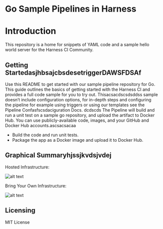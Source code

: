 # Go Sample Pipelines in Harness

Introduction
========================
This repository is a home for snippets of YAML code and a sample hello world server for the Harness CI Community.

## Getting StartedasjhbsajcbsdesetriggerDAWSFDSAf

Use this README to get started with our sample pipeline repository for Go. This guide outlines the basics of getting started with the Harness CI and provides a full code sample for you to try out. Thisacsacdscsdsddss sample doesn’t include configuration options, for in-depth steps and configuring the pipeline for example using triggers or using our templates see the Pipeline Confasfscsdaciguration Docs.
dcdscds
The Pipeline will build and run a unit test on a sample go repository, and upload the artifact to Docker Hub. You can use publicly-available code, images, and your GitHub and Docker Hub accounts.ascsacsacaa


- Build the code and run unit tests.
- Package the app as a Docker image and upload it to Docker Hub.


## Graphical Summaryhjssjkvdsjvdej

Hosted Infrastructure:

![alt text](./images/harness_ci_hosted_infra_overview-eb7892f29a82eeae8f7112763ae749d1.png)

Bring Your Own Infrastructure:

![alt text](./images/harness_ci_your_infra_overview-b5d71133006969a8fe1129e0c48070cb.png)

## Licensing

MIT License
